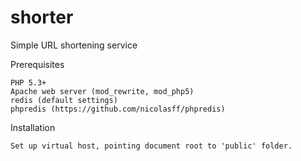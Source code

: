 shorter
=======

Simple URL shortening service

Prerequisites

	PHP 5.3+
	Apache web server (mod_rewrite, mod_php5)
	redis (default settings)
	phpredis (https://github.com/nicolasff/phpredis‎)

Installation

	Set up virtual host, pointing document root to 'public' folder.